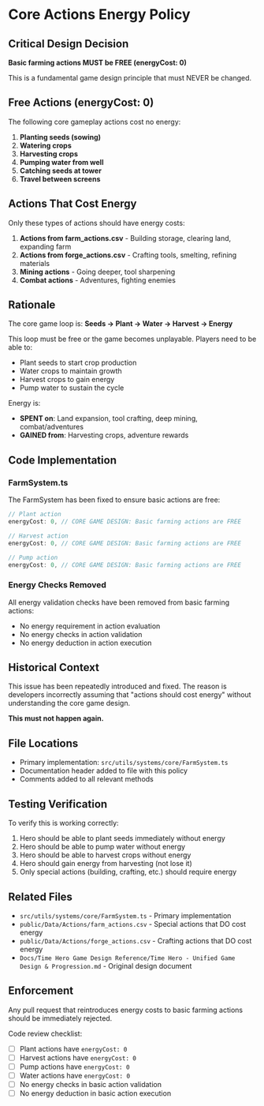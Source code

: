 # Core Actions Energy Policy

## Critical Design Decision

**Basic farming actions MUST be FREE (energyCost: 0)**

This is a fundamental game design principle that must NEVER be changed.

## Free Actions (energyCost: 0)

The following core gameplay actions cost no energy:

1. **Planting seeds (sowing)**
2. **Watering crops** 
3. **Harvesting crops**
4. **Pumping water from well**
5. **Catching seeds at tower**
6. **Travel between screens**

## Actions That Cost Energy

Only these types of actions should have energy costs:

1. **Actions from farm_actions.csv** - Building storage, clearing land, expanding farm
2. **Actions from forge_actions.csv** - Crafting tools, smelting, refining materials  
3. **Mining actions** - Going deeper, tool sharpening
4. **Combat actions** - Adventures, fighting enemies

## Rationale

The core game loop is: **Seeds → Plant → Water → Harvest → Energy**

This loop must be free or the game becomes unplayable. Players need to be able to:

- Plant seeds to start crop production
- Water crops to maintain growth
- Harvest crops to gain energy
- Pump water to sustain the cycle

Energy is:
- **SPENT on**: Land expansion, tool crafting, deep mining, combat/adventures
- **GAINED from**: Harvesting crops, adventure rewards

## Code Implementation

### FarmSystem.ts

The FarmSystem has been fixed to ensure basic actions are free:

```typescript
// Plant action
energyCost: 0, // CORE GAME DESIGN: Basic farming actions are FREE

// Harvest action  
energyCost: 0, // CORE GAME DESIGN: Basic farming actions are FREE

// Pump action
energyCost: 0, // CORE GAME DESIGN: Basic farming actions are FREE
```

### Energy Checks Removed

All energy validation checks have been removed from basic farming actions:

- No energy requirement in action evaluation
- No energy checks in action validation
- No energy deduction in action execution

## Historical Context

This issue has been repeatedly introduced and fixed. The reason is developers incorrectly assuming that "actions should cost energy" without understanding the core game design.

**This must not happen again.**

## File Locations

- Primary implementation: `src/utils/systems/core/FarmSystem.ts`
- Documentation header added to file with this policy
- Comments added to all relevant methods

## Testing Verification

To verify this is working correctly:

1. Hero should be able to plant seeds immediately without energy
2. Hero should be able to pump water without energy
3. Hero should be able to harvest crops without energy
4. Hero should gain energy from harvesting (not lose it)
5. Only special actions (building, crafting, etc.) should require energy

## Related Files

- `src/utils/systems/core/FarmSystem.ts` - Primary implementation
- `public/Data/Actions/farm_actions.csv` - Special actions that DO cost energy
- `public/Data/Actions/forge_actions.csv` - Crafting actions that DO cost energy
- `Docs/Time Hero Game Design Reference/Time Hero - Unified Game Design & Progression.md` - Original design document

## Enforcement

Any pull request that reintroduces energy costs to basic farming actions should be immediately rejected.

Code review checklist:
- [ ] Plant actions have `energyCost: 0`
- [ ] Harvest actions have `energyCost: 0`
- [ ] Pump actions have `energyCost: 0`
- [ ] Water actions have `energyCost: 0`
- [ ] No energy checks in basic action validation
- [ ] No energy deduction in basic action execution
